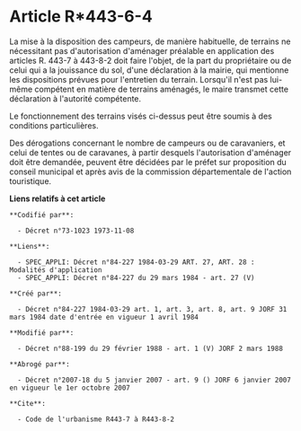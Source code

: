 # Article R*443-6-4

La mise à la disposition des campeurs, de manière habituelle, de terrains ne nécessitant pas d'autorisation d'aménager
préalable en application des articles R. 443-7 à 443-8-2 doit faire l'objet, de la part du propriétaire ou de celui qui a la
jouissance du sol, d'une déclaration à la mairie, qui mentionne les dispositions prévues pour l'entretien du terrain.
Lorsqu'il n'est pas lui-même compétent en matière de terrains aménagés, le maire transmet cette déclaration à l'autorité
compétente.

Le fonctionnement des terrains visés ci-dessus peut être soumis à des conditions particulières.

Des dérogations concernant le nombre de campeurs ou de caravaniers, et celui de tentes ou de caravanes, à partir desquels
l'autorisation d'aménager doit être demandée, peuvent être décidées par le préfet sur proposition du conseil municipal et
après avis de la commission départementale de l'action touristique.

**Liens relatifs à cet article**

	**Codifié par**:

	  - Décret n°73-1023 1973-11-08

	**Liens**:

	  - SPEC_APPLI: Décret n°84-227 1984-03-29 ART. 27, ART. 28 : Modalités d'application
	  - SPEC_APPLI: Décret n°84-227 du 29 mars 1984 - art. 27 (V)

	**Créé par**:

	  - Décret n°84-227 1984-03-29 art. 1, art. 3, art. 8, art. 9 JORF 31 mars 1984 date d'entrée en vigueur 1 avril 1984

	**Modifié par**:

	  - Décret n°88-199 du 29 février 1988 - art. 1 (V) JORF 2 mars 1988

	**Abrogé par**:

	  - Décret n°2007-18 du 5 janvier 2007 - art. 9 () JORF 6 janvier 2007 en vigueur le 1er octobre 2007

	**Cite**:

	  - Code de l'urbanisme R443-7 à R443-8-2
